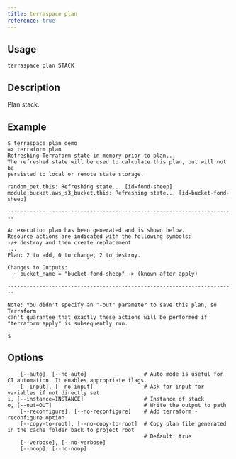 ```yaml
---
title: terraspace plan
reference: true
---
```


## Usage

    terraspace plan STACK

## Description

Plan stack.

## Example

    $ terraspace plan demo
    => terraform plan
    Refreshing Terraform state in-memory prior to plan...
    The refreshed state will be used to calculate this plan, but will not be
    persisted to local or remote state storage.

    random_pet.this: Refreshing state... [id=fond-sheep]
    module.bucket.aws_s3_bucket.this: Refreshing state... [id=bucket-fond-sheep]

    ------------------------------------------------------------------------

    An execution plan has been generated and is shown below.
    Resource actions are indicated with the following symbols:
    -/+ destroy and then create replacement
    ...
    Plan: 2 to add, 0 to change, 2 to destroy.

    Changes to Outputs:
      ~ bucket_name = "bucket-fond-sheep" -> (known after apply)

    ------------------------------------------------------------------------

    Note: You didn't specify an "-out" parameter to save this plan, so Terraform
    can't guarantee that exactly these actions will be performed if
    "terraform apply" is subsequently run.

    $


## Options

```
    [--auto], [--no-auto]                  # Auto mode is useful for CI automation. It enables appropriate flags.
    [--input], [--no-input]                # Ask for input for variables if not directly set.
i, [--instance=INSTANCE]                   # Instance of stack
o, [--out=OUT]                             # Write the output to path
    [--reconfigure], [--no-reconfigure]    # Add terraform -reconfigure option
    [--copy-to-root], [--no-copy-to-root]  # Copy plan file generated in the cache folder back to project root
                                           # Default: true
    [--verbose], [--no-verbose]            
    [--noop], [--no-noop]                  
```

